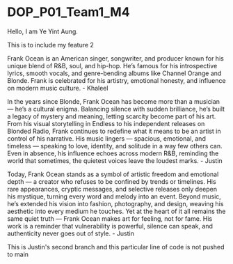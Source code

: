 # DOP\_P01\_Team1\_M4



Hello, I am Ye Yint Aung.

This is to include my feature 2



Frank Ocean is an American singer, songwriter, and producer known for his unique blend of R\&B, soul, and hip-hop. He’s famous for his introspective lyrics, smooth vocals, and genre-bending albums like Channel Orange and Blonde. Frank is celebrated for his artistry, emotional honesty, and influence on modern music culture. - Khaleel



In the years since Blonde, Frank Ocean has become more than a musician — he’s a cultural enigma. Balancing silence with sudden brilliance, he’s built a legacy of mystery and meaning, letting scarcity become part of his art. From his visual storytelling in Endless to his independent releases on Blonded Radio, Frank continues to redefine what it means to be an artist in control of his narrative. His music lingers — spacious, emotional, and timeless — speaking to love, identity, and solitude in a way few others can. Even in absence, his influence echoes across modern R\&B, reminding the world that sometimes, the quietest voices leave the loudest marks. - Justin



Today, Frank Ocean stands as a symbol of artistic freedom and emotional depth — a creator who refuses to be confined by trends or timelines. His rare appearances, cryptic messages, and selective releases only deepen his mystique, turning every word and melody into an event. Beyond music, he’s extended his vision into fashion, photography, and design, weaving his aesthetic into every medium he touches. Yet at the heart of it all remains the same quiet truth — Frank Ocean makes art for feeling, not for fame. His work is a reminder that vulnerability is powerful, silence can speak, and authenticity never goes out of style. - Justin

This is Justin's second branch and this particular line of code is not pushed to main

